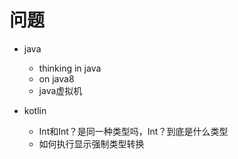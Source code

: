 # 问题

+ java
  + thinking in java
  + on java8
  + java虚拟机

+ kotlin
  + Int和Int？是同一种类型吗，Int？到底是什么类型
  + 如何执行显示强制类型转换
